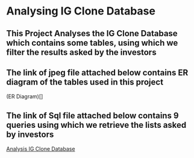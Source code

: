 # Analysing IG Clone Database

## This Project Analyses the IG Clone Database which contains some tables, using which we filter the results asked by the investors

## The link of jpeg file attached below contains ER diagram of the tables used in this project
(ER Diagram)[]

## The link of Sql file attached below contains 9 queries using which we retrieve the lists asked by investors
[Analysis IG Clone Database](https://github.com/ukishore33/Analysing-IG-Clone-Database/blob/main/Analysing%20IG%20Clone%20Database%20.sql)

